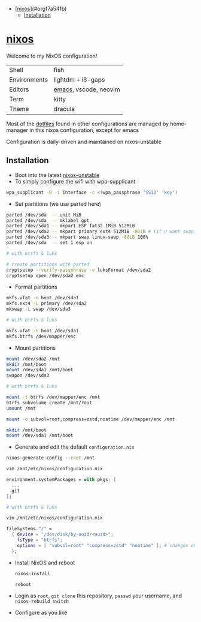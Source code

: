 - [[nixos](https://git.sr.ht/~haoxiangliew/nixos)](#orgf7a54fb)
  - [Installation](#org8d45ba5)



<a id="orgf7a54fb"></a>

# [nixos](https://git.sr.ht/~haoxiangliew/nixos)

Welcome to my NixOS configuration!

|              |                                                                   |
|------------ |----------------------------------------------------------------- |
| Shell        | fish                                                              |
| Environments | lightdm + i3-gaps                                                 |
| Editors      | [emacs](https://git.sr.ht/~haoxiangliew/.emacs.d), vscode, neovim |
| Term         | kitty                                                             |
| Theme        | dracula                                                           |

Most of the [dotfiles](https://git.sr.ht/~haoxiangliew/nixos/tree/master/item/dotfiles) found in other configurations are managed by home-manager in this nixos configuration, except for emacs

Configuration is daily-driven and maintained on nixos-unstable


<a id="org8d45ba5"></a>

## Installation

-   Boot into the latest [nixos-unstable](https://channels.nixos.org/nixos-unstable/latest-nixos-minimal-x86_64-linux.iso)
-   To simply configure the wifi with wpa-supplicant

```sh
wpa_supplicant -B -i interface -c <(wpa_passphrase 'SSID' 'key')
```

-   Set partitions (we use parted here)

```sh
parted /dev/sda  -- unit MiB
parted /dev/sda  -- mklabel gpt
parted /dev/sda1 -- mkpart ESP fat32 1MiB 512MiB
parted /dev/sda2 -- mkpart primary ext4 512MiB -8GiB # (if u want swap)
parted /dev/sda3 -- mkpart swap linux-swap -8GiB 100%
parted /dev/sda  -- set 1 esp on

# with btrfs & luks

# create partitions with parted
cryptsetup --verify-passphrase -v luksFormat /dev/sda2
cryptsetup open /dev/sda2 enc
```

-   Format partitions

```sh
mkfs.vfat -n boot /dev/sda1
mkfs.ext4 -L primary /dev/sda2
mkswap -L swap /dev/sda3

# with btrfs & luks

mkfs.vfat -n boot /dev/sda1
mkfs.btrfs /dev/mapper/enc
```

-   Mount partitions

```sh
mount /dev/sda2 /mnt
mkdir /mnt/boot
mount /dev/sda1 /mnt/boot
swapon /dev/sda3

# with btrfs & luks

mount -t btrfs /dev/mapper/enc /mnt
btrfs subvolume create /mnt/root
umount /mnt

mount -o subvol=root,compress=zstd,noatime /dev/mapper/enc /mnt

mkdir /mnt/boot
mount /dev/sda1 /mnt/boot
```

-   Generate and edit the default `configuration.nix`

```sh
nixos-generate-config --root /mnt

vim /mnt/etc/nixos/configuration.nix
```

```nix
environment.systemPackages = with pkgs; [
  ...
  git
];
```

```sh
# with btrfs & luks

vim /mnt/etc/nixos/configuration.nix
```

```nix
fileSystems."/" =
  { device = "/dev/disk/by-uuid/<uuid>";
    fsType = "btrfs";
    options = [ "subvol=root" "compress=zstd" "noatime" ]; # changes on this line
  };
```

-   Install NixOS and reboot

    ```sh
    nixos-install

    reboot
    ```
-   Login as `root`, `git clone` this repository, `passwd` your username, and `nixos-rebuild switch`
-   Configure as you like